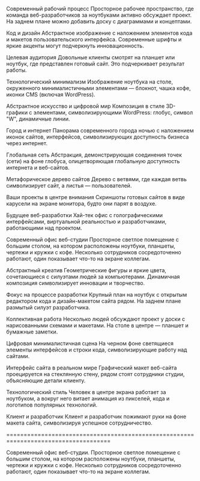 

Современный рабочий процесс
Просторное рабочее пространство, где команда веб-разработчиков за ноутбуками активно обсуждает проект. На заднем плане можно добавить доску с диаграммами и концептами.

Код и дизайн
Абстрактное изображение с наложением элементов кода и макетов пользовательского интерфейса. Современные шрифты и яркие акценты могут подчеркнуть инновационность.

Целевая аудитория
Довольные клиенты смотрят на планшет или ноутбук, где представлен готовый сайт. Это подчеркивает результат работы.

Технологический минимализм
Изображение ноутбука на столе, окруженного минималистичными элементами — блокнот, чашка кофе, иконки CMS (включая WordPress).

Абстрактное искусство и цифровой мир
Композиция в стиле 3D-графики с элементами, символизирующими WordPress: глобус, символ "W", динамичные линии.

Город и интернет
Панорама современного города ночью с наложением иконок сайтов, интерфейсов, символизирующих доступность бизнеса через интернет.

Глобальная сеть
Абстракция, демонстрирующая соединения точек (сети) на фоне глобуса, олицетворяющая глобальную доступность интернета и веб-сайтов.

Метафорическое дерево сайтов
Дерево с ветвями, где каждая ветвь символизирует сайт, а листья — пользователей.

Ваши проекты в центре внимания
Скриншоты готовых сайтов в виде карусели на экране монитора, будто они парят в воздухе.

Будущее веб-разработки
Хай-тек офис с голографическими интерфейсами, виртуальной реальностью и разработчиками, работающими над проектом.


Современный офис веб-студии
Просторное светлое помещение с большим столом, на котором расположены ноутбуки, планшеты, чертежи и кружки с кофе. Несколько сотрудников сосредоточенно работают, один показывает что-то на экране коллегам.

Абстрактный креатив
Геометрические фигуры и яркие цвета, сочетающиеся с силуэтами людей за компьютерами. Динамичная композиция символизирует инновации и творчество.

Фокус на процессе разработки
Крупный план на ноутбук с открытым редактором кода и дизайн-макетом сайта рядом. На заднем плане размытый силуэт разработчика.

Коллективная работа
Несколько людей обсуждают проект у доски с нарисованными схемами и макетами. На столе в центре — планшет и бумажные заметки.

Цифровая минималистичная сцена
На черном фоне светящиеся элементы интерфейсов и строки кода, символизирующие работу над сайтами.

Интерфейс сайта в реальном мире
Графический макет веб-сайта проецируется на стеклянную стену, рядом стоят сотрудники студии, объясняющие детали клиенту.

Технологический стиль
Человек в центре экрана работает за ноутбуком, а вокруг него витает анимация из пикселей, кода и логотипов популярных технологий.

Клиент и разработчик
Клиент и разработчик пожимают руки на фоне макета сайта, символизируя успешное сотрудничество.






====================================================================================



Современный офис веб-студии. Просторное светлое помещение с большим столом, на котором расположены ноутбуки, планшеты, чертежи и кружки с кофе. Несколько сотрудников сосредоточенно работают, один показывает что-то на экране коллегам.

